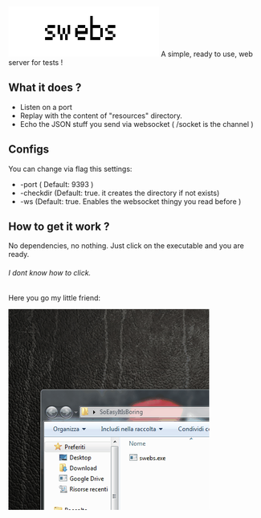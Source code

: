 ![GitHub Logo](/media/logo.png)
A simple, ready to use, web server for tests ! 

## What it does ?

* Listen on a port
* Replay with the content of "resources" directory.
* Echo the JSON stuff you send via websocket ( /socket is the channel ) 

## Configs

You can change via flag this settings:

* -port ( Default: 9393 )
* -checkdir (Default: true. it creates the directory if not exists)
* -ws (Default: true. Enables the websocket thingy you read before )

## How to get it work ?

No dependencies, no nothing. Just click on the executable and you are ready.

###### I dont know how to click.

Here you go my little friend:

![How to Click](/media/swebs.gif)